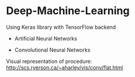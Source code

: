 # Deep-Machine-Learning
Using Keras library with TensorFlow backend

- Artificial Neural Networks

- Convolutional Neural Networks

Visual representation of procedure: http://scs.ryerson.ca/~aharley/vis/conv/flat.html
